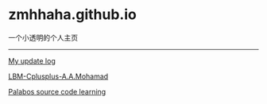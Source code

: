# zmhhaha.github.io  

一个小透明的个人主页  

------

 [My update log](My_diary.html)

 [LBM-Cplusplus-A.A.Mohamad](https://github.com/zmhhaha/LBM-Cplusplus-A.A.Mohamad)

 [Palabos source code learning](Palabos_source_code_learning.md)

